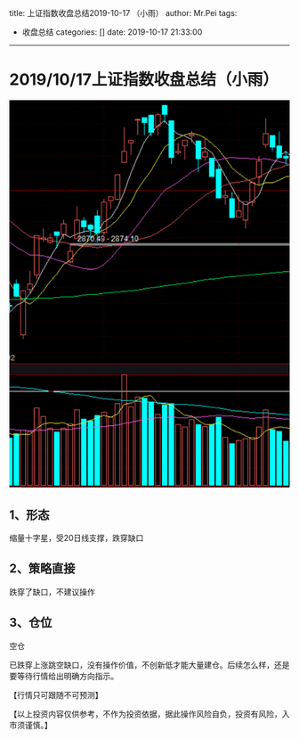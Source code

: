 title: 上证指数收盘总结2019-10-17 （小雨）
author: Mr.Pei
tags:

  - 收盘总结
categories: []
date: 2019-10-17  21:33:00
---
# 2019/10/17上证指数收盘总结（小雨）

![](https://github.com/Soros1990/markDownImages/blob/master/20191017220709.png?raw=true)

## 1、形态

缩量十字星，受20日线支撑，跌穿缺口

## 2、策略直接

跌穿了缺口，不建议操作

## 3、仓位
空仓

已跌穿上涨跳空缺口，没有操作价值，不创新低才能大量建仓。后续怎么样，还是要等待行情给出明确方向指示。

【行情只可跟随不可预测】

【以上投资内容仅供参考，不作为投资依据，据此操作风险自负，投资有风险，入市须谨慎。】